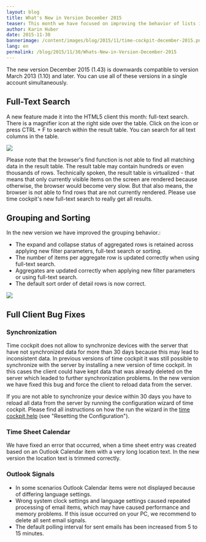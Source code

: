 ```yaml
---
layout: blog
title: What's New in Version December 2015
teaser: This month we have focused on improving the behavior of lists in the HTML5 client. We added full-text search and significantly improved the grouping behavior. In the full client, we fixed some issues regarding data synchronization and Outlook integration.
author: Karin Huber
date: 2015-11-30
bannerimage: /content/images/blog/2015/11/time-cockpit-december-2015.png
lang: en
permalink: /blog/2015/11/30/Whats-New-in-Version-December-2015
---
```


<p>The new version December 2015 (1.43) is downwards compatible to version March 2013 (1.10) and later. You can use all of these versions in a single account simultaneously.</p><h2>Full-Text Search</h2><p>A new feature made it into the HTML5 client this month: full-text search. There is a magnifier icon at the right side over the table. Click on the icon or press CTRL + F to search within the result table. You can search for all text columns in the table.</p><p>
  <img src="{{site.baseurl}}/content/images/blog/2015/11/full-text-search.gif" />
</p><p>Please note that the browser's find function is not able to find all matching data in the result table. The result table may contain hundreds or even thousands of rows. Technically spoken, the result table is virtualized - that means that only currently visible items on the screen are rendered because otherwise, the browser would become very slow. But that also means, the browser is not able to find rows that are not currently rendered. Please use time cockpit's new full-text search to really get all results.</p><h2>Grouping and Sorting</h2><p>In the new version we have improved the grouping behavior.:</p><ul>
  <li>The expand and collapse status of aggregated rows is retained across applying new filter parameters, full-text search or sorting.</li>
  <li>The number of items per aggregate row is updated correctly when using full-text search.</li>
  <li>Aggregates are updated correctly when applying new filter parameters or using full-text search.</li>
  <li>The default sort order of detail rows is now correct.</li>
</ul><p>
  <img src="{{site.baseurl}}/content/images/blog/2015/11/grouping.png" />
</p><h2>Full Client Bug Fixes</h2><h3>Synchronization</h3><p>Time cockpit does not allow to synchronize devices with the server that have not synchronized data for more than 30 days because this may lead to inconsistent data. In previous versions of time cockpit it was still possible to synchronize with the server by installing a new version of time cockpit. In this cases the client could have kept data that was already deleted on the server which leaded to further synchronization problems. In the new version we have fixed this bug and force the client to reload data from the server.</p><p>If you are not able to synchronize your device within 30 days you have to reload all data from the server by running the configuration wizard of time cockpit. Please find all instructions on how the run the wizard in the <a href="https://help.timecockpit.com/?topic=html/252608c7-8762-4745-ad68-b495fbf0a17f.htm" target="_blank">time cockpit help</a> (see "Resetting the Configuration").</p><h3>Time Sheet Calendar</h3><p>We have fixed an error that occurred, when a time sheet entry was created based on an Outlook Calendar item with a very long location text. In the new version the location text is trimmed correctly.<br /></p><h3>Outlook Signals</h3><ul>
  <li>In some scenarios Outlook Calendar items were not displayed because of differing language settings.</li>
  <li>Wrong system clock settings and language settings caused repeated processing of email items, which may have caused performance and memory problems. If this issue occurred on your PC, we recommend to delete all sent email signals.</li>
  <li>The default polling interval for sent emails has been increased from 5 to 15 minutes.</li>
</ul>